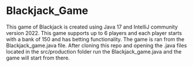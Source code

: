 # Blackjack_Game
This game of Blackjack is created using Java 17 and IntelliJ community version 2022.
This game supports up to 6 players and
each player starts with a bank of 150 and has betting functionality.
The game is ran from the Blackjack_game.java file.
After cloning this repo and opening the .java files located in the src/production folder run the Blackjack_game.java and the game will start from there.
